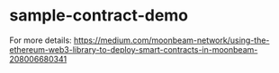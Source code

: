 # sample-contract-demo

For more details: https://medium.com/moonbeam-network/using-the-ethereum-web3-library-to-deploy-smart-contracts-in-moonbeam-208006680341
